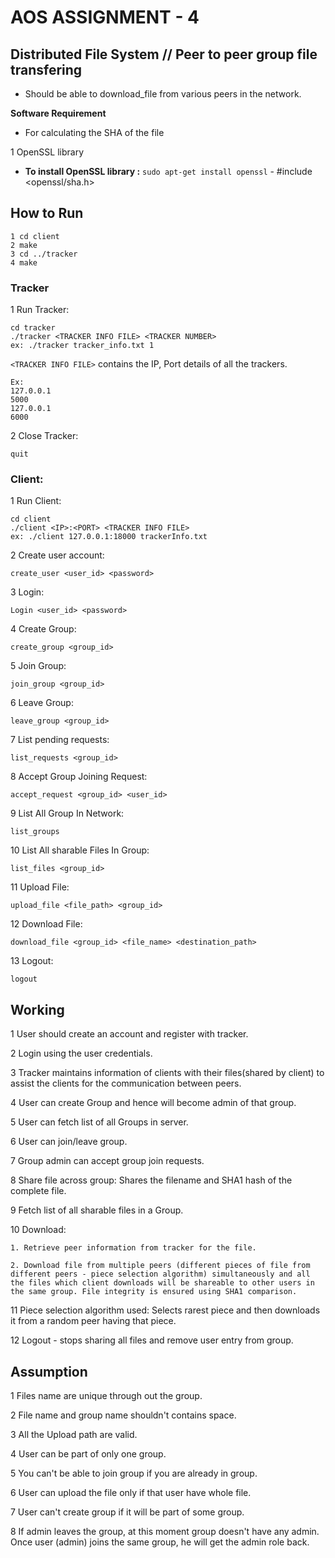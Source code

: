 # AOS ASSIGNMENT - 4
## Distributed File System // Peer to peer group file transfering

-  Should be able to download_file​ from various peers in the network.

**Software Requirement**

- For calculating the SHA of the file 

1 OpenSSL library

   - **To install OpenSSL library :** `sudo apt-get install openssl`
    - #include <openssl/sha.h>


## How to Run

```
1 cd client
2 make
3 cd ../tracker
4 make
```

### Tracker

1 Run Tracker:

```
cd tracker
./tracker​ <TRACKER INFO FILE> <TRACKER NUMBER>
ex: ./tracker tracker_info.txt 1
```

`<TRACKER INFO FILE>` contains the IP, Port details of all the trackers.

```
Ex:
127.0.0.1
5000
127.0.0.1
6000
```

2 Close Tracker:

```
quit
```

### Client:

1 Run Client:

```
cd client
./client​ <IP>:<PORT> <TRACKER INFO FILE>
ex: ./client 127.0.0.1:18000 trackerInfo.txt
```

2 Create user account:

```
create_user​ <user_id> <password>
```

3 Login:

```
Login​ <user_id> <password>
```

4 Create Group:

```
create_group​ <group_id>
```

5 Join Group:

```
join_group​ <group_id>
```

6 Leave Group:

```
leave_group​ <group_id>
```

7 List pending requests:

```
list_requests ​<group_id>
```

8 Accept Group Joining Request:

```
accept_request​ <group_id> <user_id>
```

9 List All Group In Network:

```
list_groups
```

10 List All sharable Files In Group:

```
list_files​ <group_id>
```

11 Upload File:

```
​upload_file​ <file_path> <group_id​>
```

12 Download File:​

```
download_file​ <group_id> <file_name> <destination_path>
```

13 Logout:​

```
logout
```

## Working

1 User should create an account and register with tracker.

2 Login using the user credentials.

3 Tracker maintains information of clients with their files(shared by client) to  assist the clients for the communication between peers.

4 User can create Group and hence will become admin of that group.

5 User can fetch list of all Groups in server.

6 User can join/leave group.

7 Group admin can accept group join requests.

8 Share file across group: Shares the filename and SHA1 hash of the complete file.

9 Fetch list of all sharable files in a Group.

10 Download:
    
    1. Retrieve peer information from tracker for the file.
    
    2. Download file from multiple peers (different pieces of file from different peers - ​piece selection algorithm​) simultaneously and all the files which client downloads will be shareable to other users in the same group. File integrity is ensured using SHA1 comparison.

11 Piece selection algorithm used: Selects rarest piece and then downloads it from a random peer having that piece.


12 Logout - stops sharing all files and remove user entry from group.


## Assumption
 1 Files name are unique through out the group.

 2 File name and group name shouldn't contains space.

 3 All the Upload path are valid.

 4 User can be part of only one group.

 5 You can't be able to join group​ if you are already in group.

 6 User can upload the file only if that user have whole file.

 7 User can't create group if it will be part of some group.

 8 If admin leaves the group, at this moment group doesn't have any admin. Once user (admin) joins the same group, he will get the admin role back.

